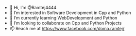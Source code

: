 - 👋 Hi, I’m @Ramtej4444
- 👀 I’m interested in Software Development in Cpp and Python
- 🌱 I’m currently learning WebDevelopment and Python
- 💞️ I’m looking to collaborate on Cpp and Python Projects
- 📫 Reach me at https://www.facebook.com/doma.ramtej/

<!---
Ramtej4444/Ramtej4444 is a ✨ special ✨ repository because its `README.md` (this file) appears on your GitHub profile.
You can click the Preview link to take a look at your changes.
--->
